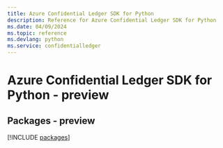 ```yaml
---
title: Azure Confidential Ledger SDK for Python
description: Reference for Azure Confidential Ledger SDK for Python
ms.date: 04/09/2024
ms.topic: reference
ms.devlang: python
ms.service: confidentialledger
---
```

# Azure Confidential Ledger SDK for Python - preview
## Packages - preview
[!INCLUDE [packages](confidential-ledger-index.md)]